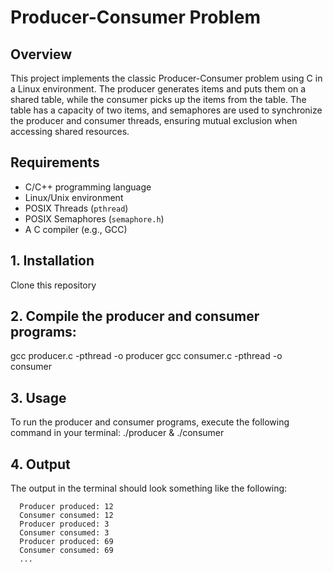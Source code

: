 # Producer-Consumer Problem

## Overview
   This project implements the classic Producer-Consumer problem using C in a Linux environment. The producer generates items and puts them on a shared table, while the consumer picks up the items from the table. The table has a capacity of two items, and semaphores are used to synchronize the producer and consumer threads, ensuring mutual exclusion when accessing shared resources.

## Requirements
- C/C++ programming language
- Linux/Unix environment
- POSIX Threads (`pthread`)
- POSIX Semaphores (`semaphore.h`)
- A C compiler (e.g., GCC)

## 1. Installation
   Clone this repository

## 2. Compile the producer and consumer programs:
   gcc producer.c -pthread -o producer
   gcc consumer.c -pthread -o consumer

## 3. Usage
   To run the producer and consumer programs, execute the following command in your terminal:
   ./producer & ./consumer

## 4. Output
   The output in the terminal should look something like the following: 

      Producer produced: 12
      Consumer consumed: 12
      Producer produced: 3
      Consumer consumed: 3
      Producer produced: 69
      Consumer consumed: 69
      ...




